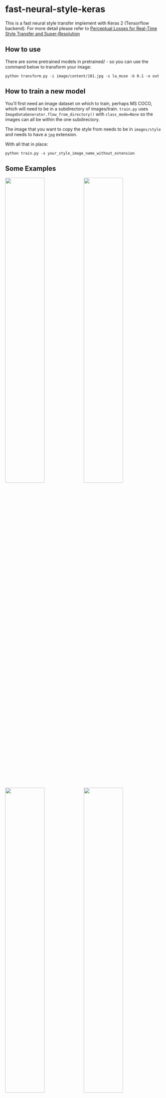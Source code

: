 # fast-neural-style-keras

This is a fast neural style transfer implement with Keras 2 (Tensorflow backend). For more detail please refer to  [Perceptual Losses for Real-Time Style Transfer and Super-Resolution](https://arxiv.org/abs/1603.08155)


## How to use

There are some pretrained models in pretrained/ - so you can use the command below to transform your image:

``` shell
python transform.py -i image/content/101.jpg -s la_muse -b 0.1 -o out
```

## How to train a new model

You'll first need an image dataset on which to train, perhaps MS COCO, which will need to be in a subdirectory of images/train. ``train.py`` uses ``ImageDataGenerator.flow_from_directory()`` with ``class_mode=None`` so the images can all be within the one subdirectory.

The image that you want to copy the style from needs to be in ``images/style`` and needs to have a ``jpg`` extension.

With all that in place:

``` shell
python train.py -s your_style_image_name_without_extension
```

## Some Examples
<img src="images/content/101.jpg" width="50%"><img src="images/content/tubingen.jpg" width="50%">
<img src="images/generated/des_glaneuses_101_output.png" width="50%"><img src="images/generated/des_glaneuses_tubingen_output.png" width="50%">
<img src="images/generated/starry_output.png" width="50%"><img src="images/generated/la_muse_tubingen_output.png" width="50%">
<img src="images/generated/wave_crop_output.png">

